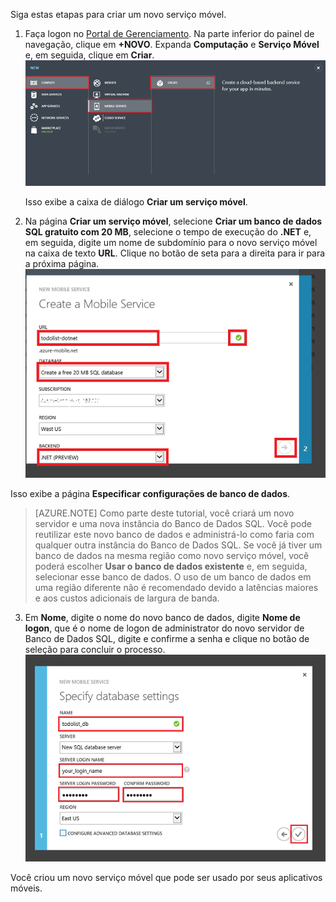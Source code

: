 ﻿

Siga estas etapas para criar um novo serviço móvel.

1.	Faça logon no [Portal de Gerenciamento]. Na parte inferior do painel de navegação, clique em **+NOVO**. Expanda **Computação** e **Serviço Móvel** e, em seguida, clique em **Criar**.
	![](./media/mobile-services-dotnet-backend-create-new-service/mobile-create.png)

	Isso exibe a caixa de diálogo **Criar um serviço móvel**.

2.	Na página **Criar um serviço móvel**, selecione **Criar um banco de dados SQL gratuito com 20 MB**, selecione o tempo de execução do **.NET** e, em seguida, digite um nome de subdomínio para o novo serviço móvel na caixa de texto **URL**. Clique no botão de seta para a direita para ir para a próxima página.
	![](./media/mobile-services-dotnet-backend-create-new-service/mobile-create-page1.png)

Isso exibe a página **Especificar configurações de banco de dados**.

> [AZURE.NOTE] Como parte deste tutorial, você criará um novo servidor e uma nova instância do Banco de Dados SQL. Você pode reutilizar este novo banco de dados e administrá-lo como faria com qualquer outra instância do Banco de Dados SQL. Se você já tiver um banco de dados na mesma região como novo serviço móvel, você poderá escolher **Usar o banco de dados existente** e, em seguida, selecionar esse banco de dados. O uso de um banco de dados em uma região diferente não é recomendado devido a latências maiores e aos custos adicionais de largura de banda.

3.	Em **Nome**, digite o nome do novo banco de dados, digite **Nome de logon**, que é o nome de logon de administrator do novo servidor de Banco de Dados SQL, digite e confirme a senha e clique no botão de seleção para concluir o processo.
	![](./media/mobile-services-dotnet-backend-create-new-service/mobile-create-page2.png)

Você criou um novo serviço móvel que pode ser usado por seus aplicativos móveis.

<!-- URLs. -->
[Portal de Gerenciamento]: https://manage.windowsazure.com/

<!--HONumber=47-->
